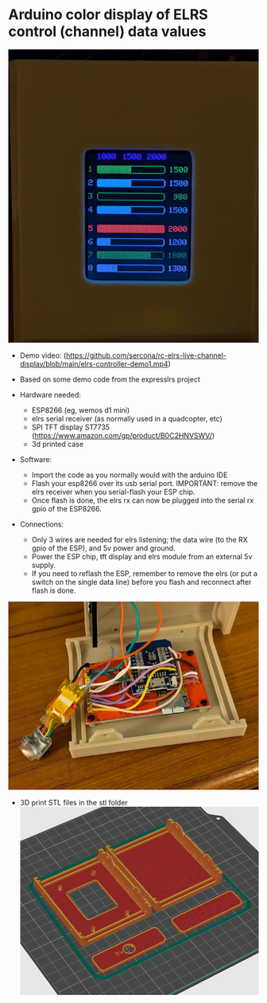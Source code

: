 # Arduino color display of ELRS control (channel) data values

![display](tft_channel_display.jpg)

* Demo video: (https://github.com/sercona/rc-elrs-live-channel-display/blob/main/elrs-controller-demo1.mp4)

* Based on some demo code from the expresslrs project

* Hardware needed:
  - ESP8266 (eg, wemos d1 mini)
  - elrs serial receiver (as normally used in a quadcopter, etc)
  - SPI TFT display ST7735 (https://www.amazon.com/gp/product/B0C2HNVSWV/)
  - 3d printed case
  
* Software:
  - Import the code as you normally would with the arduino IDE
  - Flash your esp8266 over its usb serial port.  IMPORTANT: remove the elrs receiver when you serial-flash your ESP chip.
  - Once flash is done, the elrs rx can now be plugged into the serial rx gpio of the ESP8266.

* Connections:
  - Only 3 wires are needed for elrs listening; the data wire (to the RX gpio of the ESP), and 5v power and ground.
  - Power the ESP chip, tft display and elrs module from an external 5v supply.
  - If you need to reflash the ESP, remember to remove the elrs (or put a switch on the single data line) before you flash and reconnect after flash is done.
  
![wiring](diy-build-wiring.png)

* 3D print STL files in the stl folder
![3dprints](3d-printables.png)

